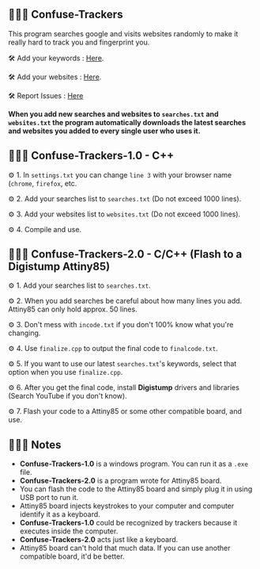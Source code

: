 ## 👨🏽‍💻 Confuse-Trackers
This program searches google and visits websites randomly to make it really hard to track you and fingerprint you.

🛠 Add your keywords : [Here](https://github.com/NARCOTIC/Confuse-Trackers/blob/master/searches.txt).

🛠 Add your websites : [Here](https://github.com/NARCOTIC/Confuse-Trackers/blob/master/websites.txt).

🛠 Report Issues : [Here](https://github.com/NARCOTIC/Confuse-Trackers/issues)

__When you add new searches and websites to ```searches.txt``` and ```websites.txt``` the program automatically downloads the latest searches and websites you added to every single user who uses it.__

## 👨🏽‍💻 Confuse-Trackers-1.0 - C++
⚙️ 1. In ```settings.txt``` you can change ```line 3``` with your browser name (```chrome```, ```firefox```, etc.

⚙️ 2. Add your searches list to ```searches.txt``` (Do not exceed 1000 lines).

⚙️ 3. Add your websites list to ```websites.txt``` (Do not exceed 1000 lines).

⚙️ 4. Compile and use.

## 👨🏽‍💻 Confuse-Trackers-2.0 - C/C++ (Flash to a Digistump Attiny85)
⚙️ 1. Add your searches list to ```searches.txt```.

⚙️ 2. When you add searches be careful about how many lines you add. Attiny85 can only hold approx. 50 lines.

⚙️ 3. Don't mess with ```incode.txt``` if you don't 100% know what you're changing.

⚙️ 4. Use ```finalize.cpp``` to output the final code to ```finalcode.txt```.

⚙️ 5. If you want to use our latest ```searches.txt```'s keywords, select that option when you use ```finalize.cpp```.

⚙️ 6. After you get the final code, install __Digistump__ drivers and libraries (Search YouTube if you don't know).

⚙️ 7. Flash your code to a Attiny85 or some other compatible board, and use.

## 👨🏽‍💻 Notes
+ __Confuse-Trackers-1.0__ is a windows program. You can run it as a ```.exe``` file.
+ __Confuse-Trackers-2.0__ is a program wrote for Attiny85 board.
+ You can flash the code to the Attiny85 board and simply plug it in using USB port to run it.
+ Attiny85 board injects keystrokes to your computer and computer identify it as a keyboard.
+ __Confuse-Trackers-1.0__ could be recognized by trackers because it executes inside the computer.
+ __Confuse-Trackers-2.0__ acts just like a keyboard.
+ Attiny85 board can't hold that much data. If you can use another compatible board, it'd be better.
